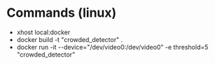 # Commands (linux)
- xhost local:docker
- docker build -t "crowded_detector" .
- docker run -it --device="/dev/video0:/dev/video0" -e threshold=5 "crowded_detector" 
